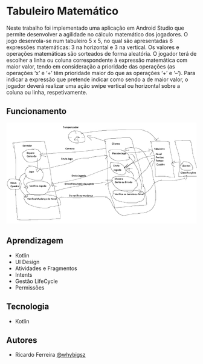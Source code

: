 # Tabuleiro Matemático

Neste trabalho foi implementado uma aplicação em Android Studio que permite desenvolver a agilidade no 
cálculo matemático dos jogadores. O jogo desenrola-se num tabuleiro 5 x 5, no qual são apresentadas 6 
expressões matemáticas: 3 na horizontal e 3 na vertical. Os valores e operações matemáticas são sorteados 
de forma aleatória. O jogador terá de escolher a linha ou coluna correspondente à expressão matemática 
com maior valor, tendo em consideração a prioridade das operações (as operações ‘x’ e ‘÷’ têm prioridade 
maior do que as operações ‘+’ e ‘–’). Para indicar a expressão que pretende indicar como sendo a de maior 
valor, o jogador deverá realizar uma ação swipe vertical ou horizontal sobre a coluna ou linha, 
respetivamente.

## Funcionamento

![whybigsz](https://github.com/whybigsz/Tabuleiro-Matematico-Android/blob/main/hm.PNG?raw=true)

## Aprendizagem

- Kotlin
- UI Design
- Atividades e Fragmentos
- Intents
- Gestão LifeCycle
- Permissões

## Tecnologia

- Kotlin

## Autores

- Ricardo Ferreira [@whybigsz](https://www.github.com/whybigsz)
